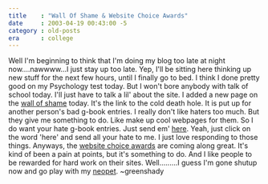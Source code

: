 ```yaml
---
title    : "Wall Of Shame & Website Choice Awards"
date     : 2003-04-19 00:43:00 -5
category : old-posts
era      : college
---
```


Well I'm beginning to think that I'm doing my blog too late at night now....nawwww...I just stay up too late.  Yep, I'll be sitting here thinking up new stuff for the next few hours, until I finally go to bed.  I think I done pretty good on my Psychology test today.  But I won't bore anybody with talk of school today.  I'll just have to talk a lil' about the site.  I added a new page on the <a href="http://" title="Link No Longer Available"> wall of shame</a> today.  It's the link to the cold death hole.  It is put up for another person's bad g-book entries.  I really don't like haters too much.  But they give me something to do.  Like make up cool webpages for them.  So I do want your hate g-book entries.  Just send em' <a href="http://" title="Link No Longer Available"> here</a>.  Yeah, just click on the word 'here' and send all your hate to me.  I just love responding to those things.  Anyways, the <a href="http://" title="Link No Longer Available"> website choice awards</a> are coming along great.  It's kind of been a pain at points, but it's something to do.  And I like people to be rewarded for hard work on their sites.  Well.........I guess I'm gone shutup now and go play with my <a href="http://www.neopets.com" title="Neopets Website" rel="external"> neopet</a>.  ~greenshady
